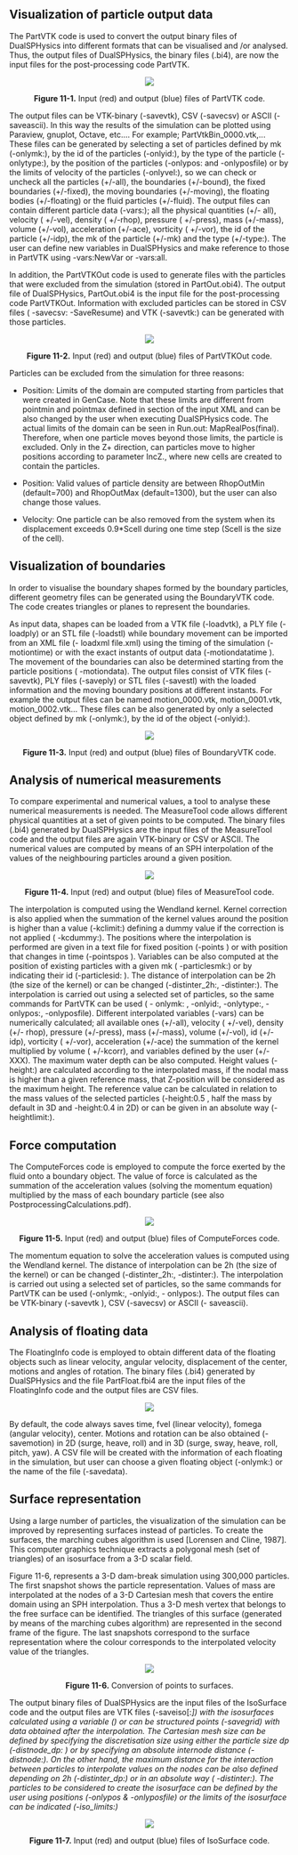 ## Visualization of particle output data
The PartVTK code is used to convert the output binary files of DualSPHysics into
different formats that can be visualised and /or analysed. Thus, the output files of
DualSPHysics, the binary files (.bi4), are now the input files for the post-processing
code PartVTK.

<p align="center">
<img src="https://i.imgur.com/drv1pWQ.png"/>
</p>

<p align="center">
<strong>Figure 11-1.</strong> Input (red) and output (blue) files of PartVTK code.
</p>

The output files can be VTK-binary (-savevtk), CSV (-savecsv) or ASCII (-saveascii). In
this way the results of the simulation can be plotted using Paraview, gnuplot, Octave,
etc.... For example; PartVtkBin_0000.vtk,... These files can be generated by selecting a
set of particles defined by mk (-onlymk:), by the id of the particles (-onlyid:), by the type
of the particle (-onlytype:), by the position of the particles (-onlypos: and -onlyposfile) or by
the limits of velocity of the particles (-onlyvel:), so we can check or uncheck all the
particles (+/-all), the boundaries (+/-bound), the fixed boundaries (+/-fixed), the moving
boundaries (+/-moving), the floating bodies (+/-floating) or the fluid particles (+/-fluid).
The output files can contain different particle data (-vars:); all the physical quantities (+/-
all), velocity ( +/-vel), density ( +/-rhop), pressure ( +/-press), mass (+/-mass), volume (+/-vol),
acceleration (+/-ace), vorticity ( +/-vor), the id of the particle (+/-idp), the mk of the
particle (+/-mk) and the type (+/-type:). The user can define new variables in
DualSPHysics and make reference to those in PartVTK using -vars:NewVar or -vars:all.

In addition, the PartVTKOut code is used to generate files with the particles that were
excluded from the simulation (stored in PartOut.obi4). The output file of
DualSPHysics, PartOut.obi4 is the input file for the post-processing code
PartVTKOut. Information with excluded particles can be stored in CSV files ( -savecsv:
-SaveResume) and VTK (-savevtk:) can be generated with those particles.

<p align="center">
<img src="https://i.imgur.com/26meW14.png"/>
</p>

<p align="center">
<strong>Figure 11-2.</strong> Input (red) and output (blue) files of PartVTKOut code.
</p>

Particles can be excluded from the simulation for three reasons:
* Position: Limits of the domain are computed starting from particles that were
created in GenCase. Note that these limits are different from pointmin and pointmax
defined in section <definition> of the input XML and can be also changed by the
user when executing DualSPHysics code. The actual limits of the domain can be
seen in Run.out: MapRealPos(final). Therefore, when one particle moves beyond
those limits, the particle is excluded. Only in the Z+ direction, can particles move to
higher positions according to parameter IncZ., where new cells are created to contain
the particles.

* Position: Valid values of particle density are between RhopOutMin (default=700)
and RhopOutMax (default=1300), but the user can also change those values.

* Velocity: One particle can be also removed from the system when its
displacement exceeds 0.9*Scell during one time step (Scell is the size of the cell).

## Visualization of boundaries
In order to visualise the boundary shapes formed by the boundary particles, different
geometry files can be generated using the BoundaryVTK code. The code creates
triangles or planes to represent the boundaries.

As input data, shapes can be loaded from a VTK file (-loadvtk), a PLY file (-loadply) or
an STL file (-loadstl) while boundary movement can be imported from an XML file (-
loadxml file.xml) using the timing of the simulation (-motiontime) or with the exact instants
of output data (-motiondatatime ). The movement of the boundaries can also be
determined starting from the particle positions ( -motiondata). The output files consist of
VTK files (-savevtk), PLY files (-saveply) or STL files (-savestl) with the loaded
information and the moving boundary positions at different instants. For example the
output files can be named motion_0000.vtk, motion_0001.vtk, motion_0002.vtk...
These files can be also generated by only a selected object defined by mk (-onlymk:), by
the id of the object (-onlyid:).

<p align="center">
<img src="https://i.imgur.com/8eGwVOr.png"/>
</p>

<p align="center">
<strong>Figure 11-3.</strong> Input (red) and output (blue) files of BoundaryVTK code.
</p>

## Analysis of numerical measurements

To compare experimental and numerical values, a tool to analyse these numerical
measurements is needed. The MeasureTool code allows different physical quantities at
a set of given points to be computed. The binary files (.bi4) generated by DualSPHysics
are the input files of the MeasureTool code and the output files are again VTK-binary
or CSV or ASCII. The numerical values are computed by means of an SPH
interpolation of the values of the neighbouring particles around a given position.

<p align="center">
<img src="https://i.imgur.com/wXuka6m.png"/>
</p>

<p align="center">
<strong>Figure 11-4.</strong> Input (red) and output (blue) files of MeasureTool code.
</p>

The interpolation is computed using the Wendland kernel. Kernel correction is also
applied when the summation of the kernel values around the position is higher than a
value (-kclimit:) defining a dummy value if the correction is not applied ( -kcdummy:).
The positions where the interpolation is performed are given in a text file for fixed
position (-points <file> ) or with position that changes in time (-pointspos <file>). Variables
can be also computed at the position of existing particles with a given mk ( -particlesmk:)
or by indicating their id (-particlesid: ). The distance of interpolation can be 2h (the size
of the kernel) or can be changed (-distinter_2h:, -distinter:). The interpolation is carried
out using a selected set of particles, so the same commands for PartVTK can be used ( -
onlymk: , -onlyid:, -onlytype:, -onlypos:, -onlyposfile). Different interpolated variables (-vars)
can be numerically calculated; all available ones (+/-all), velocity ( +/-vel), density (+/-
rhop), pressure (+/-press), mass (+/-mass), volume (+/-vol), id (+/-idp), vorticity ( +/-vor),
acceleration (+/-ace) the summation of the kernel multiplied by volume ( +/-kcorr), and
variables defined by the user (+/-XXX). The maximum water depth can be also
computed. Height values (-height:) are calculated according to the interpolated mass, if
the nodal mass is higher than a given reference mass, that Z-position will be considered
as the maximum height. The reference value can be calculated in relation to the mass
values of the selected particles (-height:0.5 , half the mass by default in 3D and -height:0.4
in 2D) or can be given in an absolute way (-heightlimit:).

## Force computation

The ComputeForces code is employed to compute the force exerted by the fluid onto a
boundary object. The value of force is calculated as the summation of the acceleration
values (solving the momentum equation) multiplied by the mass of each boundary
particle (see also PostprocessingCalculations.pdf).

<p align="center">
<img src="https://i.imgur.com/qJaDZC0.png"/>
</p>

<p align="center">
<strong>Figure 11-5.</strong> Input (red) and output (blue) files of ComputeForces code.
</p>

The momentum equation to solve the acceleration values is computed using the
Wendland kernel. The distance of interpolation can be 2h (the size of the kernel) or can
be changed (-distinter_2h:, -distinter:). The interpolation is carried out using a selected set
of particles, so the same commands for PartVTK can be used (-onlymk:, -onlyid:, -
onlypos:). The output files can be VTK-binary (-savevtk ), CSV (-savecsv) or ASCII (-
saveascii).

## Analysis of floating data

The FloatingInfo code is employed to obtain different data of the floating objects such
as linear velocity, angular velocity, displacement of the center, motions and angles of
rotation. The binary files (.bi4) generated by DualSPHysics and the file PartFloat.fbi4
are the input files of the FloatingInfo code and the output files are CSV files.

<p align="center">
<img src="https://i.imgur.com/66NLo9x.png"/>
</p>

By default, the code always saves time, fvel (linear velocity), fomega (angular velocity),
center. Motions and rotation can be also obtained (-savemotion) in 2D (surge, heave, roll)
and in 3D (surge, sway, heave, roll, pitch, yaw). A CSV file will be created with the
information of each floating in the simulation, but user can choose a given floating
object (-onlymk:) or the name of the file (-savedata).

## Surface representation

Using a large number of particles, the visualization of the simulation can be improved
by representing surfaces instead of particles. To create the surfaces, the marching cubes
algorithm is used [Lorensen and Cline, 1987]. This computer graphics technique
extracts a polygonal mesh (set of triangles) of an isosurface from a 3-D scalar field.

Figure 11-6, represents a 3-D dam-break simulation using 300,000 particles. The first
snapshot shows the particle representation. Values of mass are interpolated at the nodes
of a 3-D Cartesian mesh that covers the entire domain using an SPH interpolation. Thus
a 3-D mesh vertex that belongs to the free surface can be identified. The triangles of this
surface (generated by means of the marching cubes algorithm) are represented in the
second frame of the figure. The last snapshots correspond to the surface representation
where the colour corresponds to the interpolated velocity value of the triangles.

<p align="center">
<img src="https://i.imgur.com/F4iYF3e.png"/>
</p>

<p align="center">
<strong>Figure 11-6.</strong> Conversion of points to surfaces.
</p>

The output binary files of DualSPHysics are the input files of the IsoSurface code and
the output files are VTK files (-saveiso[:<var>]) with the isosurfaces calculated using a
variable (<var>) or can be structured points (-savegrid) with data obtained after the
interpolation. The Cartesian mesh size can be defined by specifying the discretisation
size using either the particle size dp (-distnode_dp: ) or by specifying an absolute
internode distance (-distnode:). On the other hand, the maximum distance for the
interaction between particles to interpolate values on the nodes can be also defined
depending on 2h (-distinter_dp:) or in an absolute way ( -distinter:). The particles to be
considered to create the isosurface can be defined by the user using positions (-onlypos &
-onlyposfile) or the limits of the isosurface can be indicated (-iso_limits:)

<p align="center">
<img src="https://i.imgur.com/6up41fi.png"/>
</p>

<p align="center">
<strong>Figure 11-7.</strong> Input (red) and output (blue) files of IsoSurface code.
</p>

